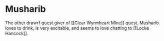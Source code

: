 # Musharib
The other drawrf quest giver of [[Clear Wyrmheart Mine]] quest. Musharib loves to drink, is very excitable, and seems to love chatting to [[Locke Hancock]].